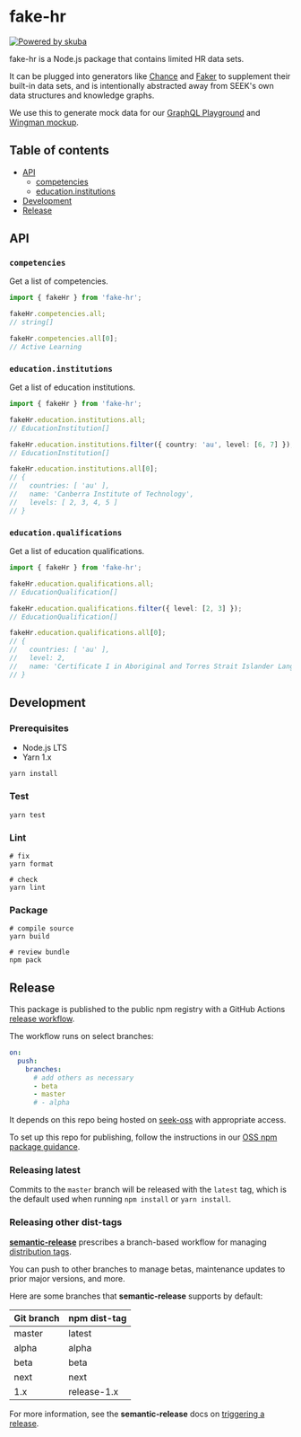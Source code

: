 # fake-hr

[![Powered by skuba](https://img.shields.io/badge/🤿%20skuba-powered-009DC4)](https://github.com/seek-oss/skuba)

fake-hr is a Node.js package that contains limited HR data sets.

It can be plugged into generators like [Chance] and [Faker] to supplement their built-in data sets,
and is intentionally abstracted away from SEEK's own data structures and knowledge graphs.

We use this to generate mock data for our [GraphQL Playground] and [Wingman mockup].

[chance]: https://chancejs.com/
[faker]: https://github.com/marak/Faker.js/
[graphql playground]: https://developer.seek.com/graphql/playground
[wingman mockup]: https://seek-oss.github.io/wingman/

## Table of contents

- [API](#api)
  - [competencies](#competencies)
  - [education.institutions](#educationinstitutions)
- [Development](#development)
- [Release](#release)

## API

### `competencies`

Get a list of competencies.

```typescript
import { fakeHr } from 'fake-hr';

fakeHr.competencies.all;
// string[]

fakeHr.competencies.all[0];
// Active Learning
```

### `education.institutions`

Get a list of education institutions.

```typescript
import { fakeHr } from 'fake-hr';

fakeHr.education.institutions.all;
// EducationInstitution[]

fakeHr.education.institutions.filter({ country: 'au', level: [6, 7] });
// EducationInstitution[]

fakeHr.education.institutions.all[0];
// {
//   countries: [ 'au' ],
//   name: 'Canberra Institute of Technology',
//   levels: [ 2, 3, 4, 5 ]
// }
```

### `education.qualifications`

Get a list of education qualifications.

```typescript
import { fakeHr } from 'fake-hr';

fakeHr.education.qualifications.all;
// EducationQualification[]

fakeHr.education.qualifications.filter({ level: [2, 3] });
// EducationQualification[]

fakeHr.education.qualifications.all[0];
// {
//   countries: [ 'au' ],
//   level: 2,
//   name: 'Certificate I in Aboriginal and Torres Strait Islander Language and Knowledge Work'
// }
```

## Development

### Prerequisites

- Node.js LTS
- Yarn 1.x

```shell
yarn install
```

### Test

```shell
yarn test
```

### Lint

```shell
# fix
yarn format

# check
yarn lint
```

### Package

```shell
# compile source
yarn build

# review bundle
npm pack
```

## Release

This package is published to the public npm registry with a GitHub Actions [release workflow].

The workflow runs on select branches:

```yaml
on:
  push:
    branches:
      # add others as necessary
      - beta
      - master
      # - alpha
```

It depends on this repo being hosted on [seek-oss] with appropriate access.

To set up this repo for publishing, follow the instructions in our [OSS npm package guidance].

### Releasing latest

Commits to the `master` branch will be released with the `latest` tag,
which is the default used when running `npm install` or `yarn install`.

### Releasing other dist-tags

**[semantic-release]** prescribes a branch-based workflow for managing [distribution tags].

You can push to other branches to manage betas, maintenance updates to prior major versions, and more.

Here are some branches that **semantic-release** supports by default:

| Git branch | npm dist-tag |
| :--------- | :----------- |
| master     | latest       |
| alpha      | alpha        |
| beta       | beta         |
| next       | next         |
| 1.x        | release-1.x  |

For more information, see the **semantic-release** docs on [triggering a release].

[distribution tags]: https://docs.npmjs.com/adding-dist-tags-to-packages
[oss npm package guidance]: https://github.com/SEEK-Jobs/seek-oss-ci/blob/master/NPM_PACKAGES.md#access-to-publish-to-npm
[release workflow]: .github/workflows/release.yml
[seek-oss]: https://github.com/seek-oss
[seek's open source rfc]: https://rfc.skinfra.xyz/RFC016-Open-Source.html
[semantic-release]: https://github.com/semantic-release/semantic-release
[triggering a release]: https://github.com/semantic-release/semantic-release/#triggering-a-release

